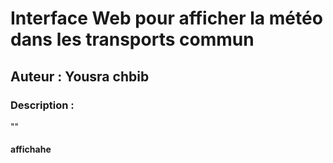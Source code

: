 # Interface Web pour afficher la météo dans les transports commun 
## Auteur : Yousra chbib

### Description : 
""
#### affichahe 